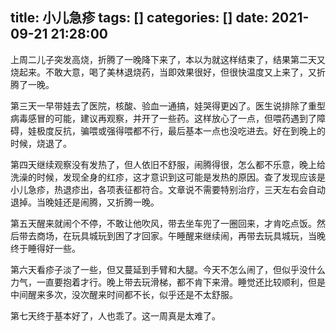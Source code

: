 title: 小儿急疹
tags: []
categories: []
date: 2021-09-21 21:28:00
---

上周二儿子突发高烧，折腾了一晚降下来了，本以为就这样结束了，结果第二天又烧起来。不敢大意，喝了美林退烧药，当即效果很好，但很快温度又上来了，又折腾了一晚。

第三天一早带娃去了医院，核酸、验血一通搞，娃哭得更凶了。医生说排除了重型病毒感冒的可能，建议再观察，并开了一些药。这样放心了一点，但喂药遇到了障碍，娃极度反抗，骗喂或强得喂都不行，最后基本一点也没吃进去。好在到晚上的时候，烧退了。

第四天继续观察没有发热了，但人依旧不舒服，闹腾得很，怎么都不乐意，晚上给洗澡的时候，发现全身的红疹，这才意识到这可能是发热的原因。查了发现应该是小儿急疹，热退疹出，各项表征都符合。文章说不需要特别治疗，三天左右会自动退掉。当晚娃还是闹腾，又折腾一晚。

第五天醒来就闹个不停，不敢让他吹风，带去坐车兜了一圈回来，才肯吃点饭。然后带去商场，在玩具城玩到困了才回家。午睡醒来继续闹，再带去玩具城玩，当晚终于睡得好一些。

第六天看疹子淡了一些，但又蔓延到手臂和大腿。今天不怎么闹了，但似乎没什么力气，一直要抱着才行。晚上带去玩滑梯，都不肯下来滑。睡觉还比较顺利，但是中间醒来多次，没次醒来时间都不长，似乎还是不太舒服。

第七天终于基本好了，人也乖了。这一周真是太难了。